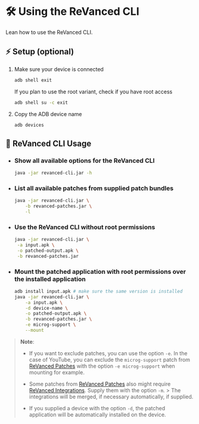 # 🛠️ Using the ReVanced CLI

Lean how to use the ReVanced CLI.

## ⚡ Setup (optional)

1. Make sure your device is connected

   ```bash
   adb shell exit
   ```

   If you plan to use the root variant, check if you have root access

   ```bash
   adb shell su -c exit
   ```

2. Copy the ADB device name

   ```bash
   adb devices
   ```

## 🔨 ReVanced CLI Usage

- ### Show all available options for the ReVanced CLI

  ```bash
  java -jar revanced-cli.jar -h
  ```

- ### List all available patches from supplied patch bundles

  ```bash
  java -jar revanced-cli.jar \
      -b revanced-patches.jar \
      -l
  ```

- ### Use the ReVanced CLI without root permissions

  ```bash
  java -jar revanced-cli.jar \
   -a input.apk \
   -o patched-output.apk \
   -b revanced-patches.jar
  ```

- ### Mount the patched application with root permissions over the installed application

  ```bash
  adb install input.apk # make sure the same version is installed
  java -jar revanced-cli.jar \
      -a input.apk \
      -d device-name \
      -o patched-output.apk \
      -b revanced-patches.jar \
      -e microg-support \
      --mount
  ```

> **Note**:
>
> - If you want to exclude patches, you can use the option `-e`. In the case of YouTube, you can exclude
    the `microg-support` patch from [ReVanced Patches](https://github.com/revanced/revanced-patches) with the
    option `-e microg-support` when mounting for example.
>
> - Some patches from [ReVanced Patches](https://github.com/revanced/revanced-patches) also might require
    [ReVanced Integrations](https://github.com/revanced/revanced-integrations). Supply them with the option `-m`.
    > The integrations will be merged, if necessary automatically, if supplied.
>
> - If you supplied a device with the option `-d`, the patched application will be automatically installed on the
    device.

